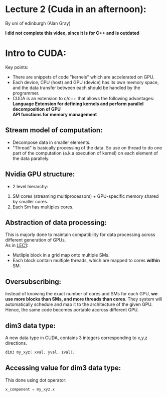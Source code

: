 # Lecture 2 (Cuda in an afternoon):   

By uni of edinburgh (Alan Gray)

**I did not complete this video, since it is for C++ and is outdated**

# Intro to CUDA:   

Key points:  

* There are snippets of code "kernels" which are accelerated on GPU.
* Each device, CPU (host) and GPU (device) has its own memory space, and the data transfer between each should be handled by the programmer.
* CUDA is an extension to c/c++ that allows the following advantages:   
**Language Extension for defining kernels and perform parallel decomposition of GPU**   
**API functions for memory management**    

## Stream model of computation:  

* Decompose data in smaller elements.
* "Thread" is basically processing of the data. So use on thread to do one part of the computation (a.k.a execution of kernel) on each element of the data parallely.

## Nvidia GPU structure:    

* 2 level hierarchy:
1. SM cores (streaming multiprocessors) + GPU-specific memory shared by smaller cores.
2. Each Sm has multiples cores.

## Abstraction of data processing:   

This is majorly done to maintain compatibility for data processing across different generation of GPUs.   
As in [LEC1](./lec1.md):   

* Mutliple block in a grid map onto multiple SMs.
* Each block contain multiple threads, which are mapped to cores **within** SM.

## Oversubscribing:   

Instead of knowing the exact number of cores and SMs for each GPU, **we use more blocks than SMs, and more threads than cores**.
They system will automatically schedule and map it to the architecture of the given GPU. Hence, the same code becomes portable accross different GPU.

## dim3 data type:   

A new data type in CUDA, contains 3 integers corresponding to x,y,z directions.
```c
dim3 my_xyz( xval, yval, zval);
```

## Accessing value for dim3 data type:   

This done using dot operator:
```c
x_component = my_xyz.x
```
